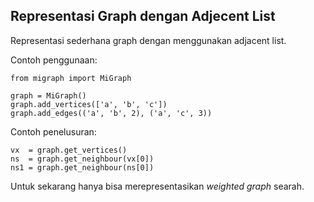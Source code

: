 Representasi Graph dengan Adjecent List
---------------------------------------

Representasi sederhana graph dengan menggunakan adjacent list.

Contoh penggunaan:

    from migraph import MiGraph

    graph = MiGraph()
    graph.add_vertices(['a', 'b', 'c'])
    graph.add_edges(('a', 'b', 2), ('a', 'c', 3))

Contoh penelusuran:

    vx  = graph.get_vertices()
    ns  = graph.get_neighbour(vx[0])
    ns1 = graph.get_neighbour(ns[0])

Untuk sekarang hanya bisa merepresentasikan *weighted graph* searah.
